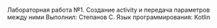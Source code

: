 Лабораторная работа №1. Создание activity и передача параметров между ними
Выполнил: Степанов С.
Язык программирования: Kotlin
